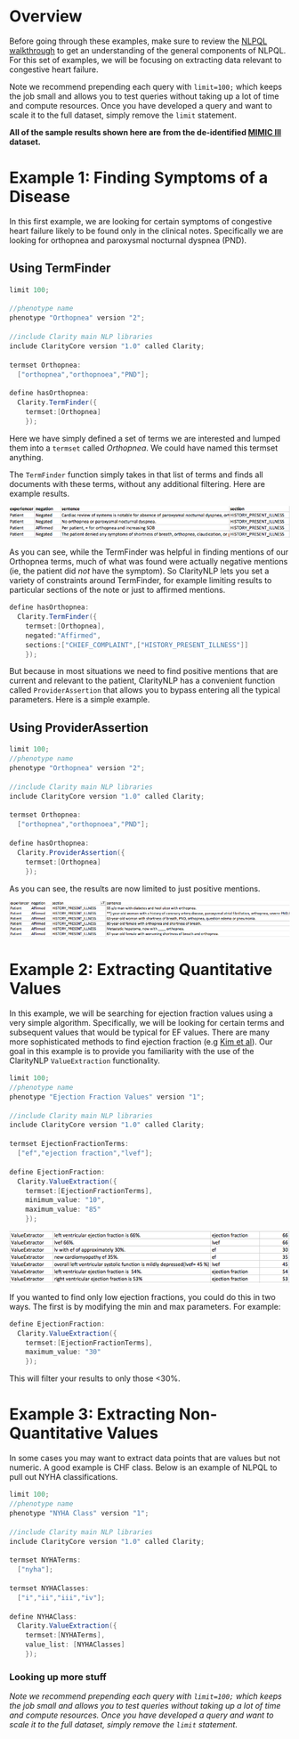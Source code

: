 
# Overview
Before going through these examples, make sure to review the [NLPQL walkthrough](../intro/overview.html "simple walkthrough") to get an understanding of the general components of NLPQL.  For this set of examples, we will be focusing on extracting data relevant to congestive heart failure.

Note we recommend prepending each query with `limit=100;` which keeps the job small and allows you to test queries without taking up a lot of time and compute resources. Once you have developed a query and want to scale it to the full dataset, simply remove the `limit` statement.

**All of the sample results shown here are from the de-identified [MIMIC III](https://mimic.physionet.org/) dataset.**

# Example 1: Finding Symptoms of a Disease
In this first example, we are looking for certain symptoms of congestive heart failure likely to be found only in the clinical notes.  Specifically we are looking for orthopnea and paroxysmal nocturnal dyspnea (PND).

## Using TermFinder
```java
limit 100;

//phenotype name
phenotype "Orthopnea" version "2";

//include Clarity main NLP libraries
include ClarityCore version "1.0" called Clarity;

termset Orthopnea:
  ["orthopnea","orthopnoea","PND"];

define hasOrthopnea:
  Clarity.TermFinder({
    termset:[Orthopnea]
    });
```
Here we have simply defined a set of terms we are interested and lumped them into a `termset` called *Orthopnea*.  We could have named this termset anything.

The `TermFinder` function simply takes in that list of terms and finds all documents with these terms, without any additional filtering.  Here are example results.

![Orthopnea Sample Results](../../images/2018/07/orthopnea-sample-results.png)

As you can see, while the TermFinder was helpful in finding mentions of our Orthopnea terms, much of what was found were actually negative mentions (ie, the patient did _not_ have the symptom).  So ClarityNLP lets you set a variety of constraints around TermFinder, for example limiting results to particular sections of the note or just to affirmed mentions.


```java
define hasOrthopnea:
  Clarity.TermFinder({
    termset:[Orthopnea],
    negated:"Affirmed",
    sections:["CHIEF_COMPLAINT",["HISTORY_PRESENT_ILLNESS"]]
    });
```
But because in most situations we need to find positive mentions that are current and relevant to the patient, ClarityNLP has a convenient function called `ProviderAssertion` that allows you to bypass entering all the typical parameters.  Here is a simple example.  

## Using ProviderAssertion

```java
limit 100;
//phenotype name
phenotype "Orthopnea" version "2";

//include Clarity main NLP libraries
include ClarityCore version "1.0" called Clarity;

termset Orthopnea:
  ["orthopnea","orthopnoea","PND"];

define hasOrthopnea:
  Clarity.ProviderAssertion({
    termset:[Orthopnea]
    });
```

As you can see, the results are now limited to just positive mentions.

![Example 1.1 Results](../../images/2018/07/example-1-1-results.png)

# Example 2: Extracting Quantitative Values
In this example, we will be searching for ejection fraction values using a very simple algorithm.  Specifically, we will be looking for certain terms and subsequent values that would be typical for EF values.  There are many more sophisticated methods to find ejection fraction (e.g [Kim et al](https://www.ncbi.nlm.nih.gov/pubmed/28163196)).  Our goal in this example is to provide you familiarity with the use of the ClarityNLP `ValueExtraction` functionality.

```java
limit 100;
//phenotype name
phenotype "Ejection Fraction Values" version "1";

//include Clarity main NLP libraries
include ClarityCore version "1.0" called Clarity;

termset EjectionFractionTerms:
  ["ef","ejection fraction","lvef"];

define EjectionFraction:
  Clarity.ValueExtraction({
    termset:[EjectionFractionTerms],
    minimum_value: "10",
    maximum_value: "85"
    });
```
![Example 2.1 Results](../../images/2018/07/example-2-1-results.png)

If you wanted to find only low ejection fractions, you could do this in two ways.  The first is by modifying the min and max parameters.  For example:

```java
define EjectionFraction:
  Clarity.ValueExtraction({
    termset:[EjectionFractionTerms],
    maximum_value: "30"
    });
```
This will filter your results to only those <30%.

# Example 3: Extracting Non-Quantitative Values
In some cases you may want to extract data points that are values but not numeric.  A good example is CHF class.  Below is an example of NLPQL to pull out NYHA classifications.

```java
limit 100;
//phenotype name
phenotype "NYHA Class" version "1";

//include Clarity main NLP libraries
include ClarityCore version "1.0" called Clarity;

termset NYHATerms:
  ["nyha"];

termset NYHAClasses:
  ["i","ii","iii","iv"];  

define NYHAClass:
  Clarity.ValueExtraction({
    termset:[NYHATerms],
    value_list: [NYHAClasses]
    });
```

### Looking up more stuff



_Note we recommend prepending each query with `limit=100;` which keeps the job small and allows you to test queries without taking up a lot of time and compute resources. Once you have developed a query and want to scale it to the full dataset, simply remove the `limit` statement._
